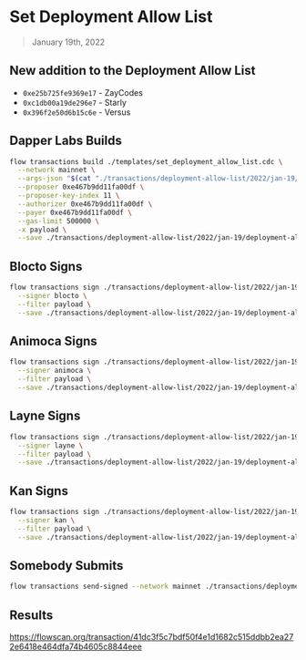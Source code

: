 # Set Deployment Allow List
> January 19th, 2022

## New addition to the Deployment Allow List

- `0xe25b725fe9369e17` - ZayCodes
- `0xc1db00a19de296e7` - Starly
- `0x396f2e50d6b15c6e` - Versus

## Dapper Labs Builds

```sh
flow transactions build ./templates/set_deployment_allow_list.cdc \
  --network mainnet \
  --args-json "$(cat "./transactions/deployment-allow-list/2022/jan-19/arguments.json")" \
  --proposer 0xe467b9dd11fa00df \
  --proposer-key-index 11 \
  --authorizer 0xe467b9dd11fa00df \
  --payer 0xe467b9dd11fa00df \
  --gas-limit 500000 \
  -x payload \
  --save ./transactions/deployment-allow-list/2022/jan-19/deployment-allow-list-jan-19-unsigned.rlp
```

## Blocto Signs

```sh
flow transactions sign ./transactions/deployment-allow-list/2022/jan-19/deployment-allow-list-jan-19-unsigned.rlp \
  --signer blocto \
  --filter payload \
  --save ./transactions/deployment-allow-list/2022/jan-19/deployment-allow-list-jan-19-sig-1.rlp
```

## Animoca Signs

```sh
flow transactions sign ./transactions/deployment-allow-list/2022/jan-19/deployment-allow-list-jan-19-sig-1.rlp \
  --signer animoca \
  --filter payload \
  --save ./transactions/deployment-allow-list/2022/jan-19/deployment-allow-list-jan-19-sig-2.rlp
```

## Layne Signs

```sh
flow transactions sign ./transactions/deployment-allow-list/2022/jan-19/deployment-allow-list-jan-19-sig-2.rlp \
  --signer layne \
  --filter payload \
  --save ./transactions/deployment-allow-list/2022/jan-19/deployment-allow-list-jan-19-sig-3.rlp
```

## Kan Signs

```sh
flow transactions sign ./transactions/deployment-allow-list/2022/jan-19/deployment-allow-list-jan-19-sig-3.rlp \
  --signer kan \
  --filter payload \
  --save ./transactions/deployment-allow-list/2022/jan-19/deployment-allow-list-jan-19-sig-complete.rlp
```


## Somebody Submits

```sh
flow transactions send-signed --network mainnet ./transactions/deployment-allow-list/2022/jan-19/deployment-allow-list-jan-19-sig-complete.rlp
```

## Results

https://flowscan.org/transaction/41dc3f5c7bdf50f4e1d1682c515ddbb2ea272e6418e464dfa74b4605c8844eee
